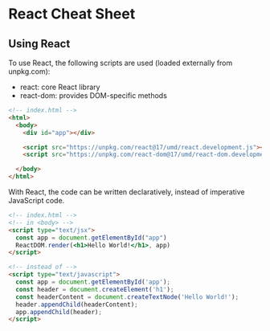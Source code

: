 # React Cheat Sheet

## Using React
To use React, the following scripts are used (loaded externally from unpkg.com):
- react: core React library
- react-dom: provides DOM-specific methods
```html
<!-- index.html -->
<html>
  <body>
    <div id="app"></div>

    <script src="https://unpkg.com/react@17/umd/react.development.js"></script>
    <script src="https://unpkg.com/react-dom@17/umd/react-dom.development.js"></script>

  </body>
</html>
```

With React, the code can be written declaratively, instead of imperative JavaScript code.
```html
<!-- index.html -->
<!-- in <body> -->
<script type="text/jsx">
  const app = document.getElementById("app")
  ReactDOM.render(<h1>Hello World!</h1>, app)
</script>

<!-- instead of -->
<script type="text/javascript">
  const app = document.getElementById('app');
  const header = document.createElement('h1');
  const headerContent = document.createTextNode('Hello World!');
  header.appendChild(headerContent);
  app.appendChild(header);
</script>
```